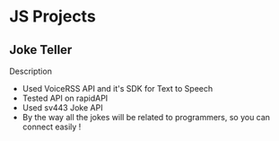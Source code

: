 # JS Projects
## Joke Teller

Description

- Used VoiceRSS API and it's SDK for Text to Speech
- Tested API on rapidAPI
- Used sv443 Joke API
- By the way all the jokes will be related to programmers, so you can connect easily !
